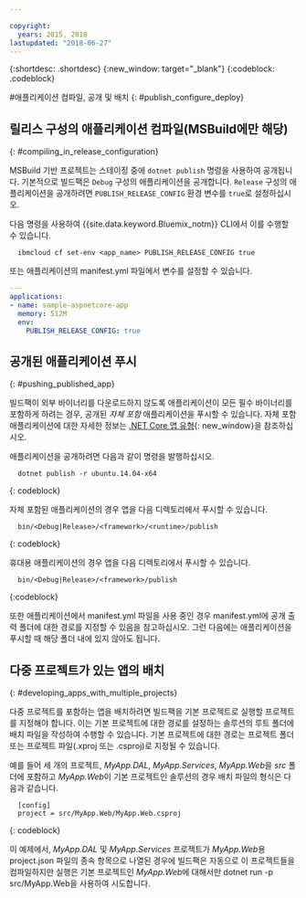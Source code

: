 ```yaml
---

copyright:
  years: 2015, 2018
lastupdated: "2018-06-27"
---
```


{:shortdesc: .shortdesc}
{:new_window: target="_blank"}
{:codeblock: .codeblock}


#애플리케이션 컴파일, 공개 및 배치
{: #publish_configure_deploy}

## 릴리스 구성의 애플리케이션 컴파일(MSBuild에만 해당)
{: #compiling_in_release_configuration}

MSBuild 기반 프로젝트는 스테이징 중에 `dotnet publish` 명령을 사용하여 공개됩니다.  기본적으로 빌드팩은 `Debug` 구성의 애플리케이션을 공개합니다.
`Release` 구성의 애플리케이션을 공개하려면 `PUBLISH_RELEASE_CONFIG` 환경 변수를 `true`로 설정하십시오.

다음 명령을 사용하여 {{site.data.keyword.Bluemix_notm}} CLI에서 이를 수행할 수 있습니다.

```shell
  ibmcloud cf set-env <app_name> PUBLISH_RELEASE_CONFIG true
```

또는 애플리케이션의 manifest.yml 파일에서 변수를 설정할 수 있습니다.

```yml
---
applications:
- name: sample-aspnetcore-app
  memory: 512M
  env:
    PUBLISH_RELEASE_CONFIG: true
```

## 공개된 애플리케이션 푸시
{: #pushing_published_app}

빌드팩이 외부 바이너리를 다운로드하지 않도록 애플리케이션이 모든 필수 바이너리를 포함하게 하려는 경우,
공개된 *자체 포함* 애플리케이션을 푸시할 수 있습니다.  자체 포함 애플리케이션에 대한 자세한 정보는
[.NET Core 앱 유형](https://docs.microsoft.com/en-us/dotnet/articles/core/app-types){: new_window}을 참조하십시오.

애플리케이션을 공개하려면 다음과 같이 명령을 발행하십시오.
```
  dotnet publish -r ubuntu.14.04-x64
```
{: codeblock}

자체 포함된 애플리케이션의 경우 앱을 다음 디렉토리에서 푸시할 수 있습니다.
```
  bin/<Debug|Release>/<framework>/<runtime>/publish
```
{: codeblock}


휴대용 애플리케이션의 경우 앱을 다음 디렉토리에서 푸시할 수 있습니다.
```
  bin/<Debug|Release>/<framework>/publish
```
{:codeblock}


또한 애플리케이션에서 manifest.yml 파일을 사용 중인 경우 manifest.yml에 공개 출력 폴더에 대한 경로를 지정할 수 있음을 참고하십시오.  그런 다음에는 애플리케이션을 푸시할 때 해당 폴더 내에 있지 않아도 됩니다.

## 다중 프로젝트가 있는 앱의 배치
{: #developing_apps_with_multiple_projects}

다중 프로젝트를 포함하는 앱을 배치하려면 빌드팩을 기본 프로젝트로 실행할 프로젝트를 지정해야 합니다. 이는 기본 프로젝트에 대한 경로를 설정하는 솔루션의 루트 폴더에 배치 파일을 작성하여 수행할 수 있습니다. 기본 프로젝트에 대한 경로는 프로젝트 폴더 또는 프로젝트 파일(.xproj 또는 .csproj)로 지정될 수 있습니다.

예를 들어 세 개의 프로젝트, *MyApp.DAL*, *MyApp.Services*, *MyApp.Web*을 *src* 폴더에 포함하고 *MyApp.Web*이 기본 프로젝트인 솔루션의 경우 배치 파일의 형식은 다음과 같습니다.
```
  [config]
  project = src/MyApp.Web/MyApp.Web.csproj
```
{: codeblock}

이 예제에서, *MyApp.DAL* 및 *MyApp.Services* 프로젝트가 *MyApp.Web*용 project.json 파일의 종속 항목으로 나열된 경우에 빌드팩은 자동으로 이 프로젝트들을 컴파일하지만 실행은 기본 프로젝트인 *MyApp.Web*에 대해서만 dotnet run -p src/MyApp.Web을 사용하여 시도합니다.
